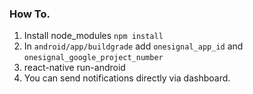 ### How To.

1. Install node_modules `npm install`
2. In `android/app/buildgrade` add `onesignal_app_id` and `onesignal_google_project_number`
3. react-native run-android
4. You can send notifications directly via dashboard.
